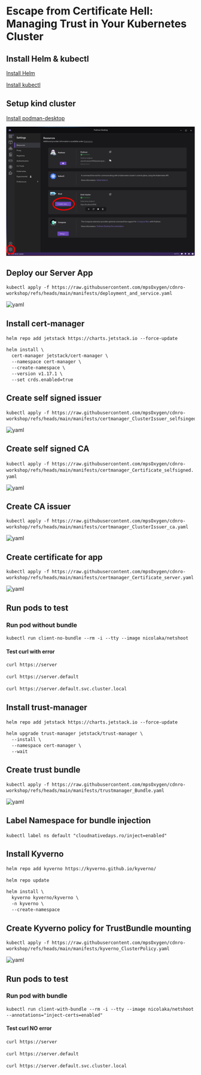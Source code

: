 # Escape from Certificate Hell: Managing Trust in Your Kubernetes Cluster

## Install Helm & kubectl

[Install Helm](https://helm.sh/docs/intro/install/)

[Install kubectl](https://kubernetes.io/docs/tasks/tools/)


## Setup kind cluster

[Install podman-desktop](https://podman-desktop.io/)

![Start KinD cluster](image.png)

## Deploy our Server App

```
kubectl apply -f https://raw.githubusercontent.com/mpsOxygen/cdnro-workshop/refs/heads/main/manifests/deployment_and_service.yaml
```

![yaml](manifests/deployment_and_service.yaml)

## Install cert-manager

`helm repo add jetstack https://charts.jetstack.io --force-update`

```
helm install \
  cert-manager jetstack/cert-manager \
  --namespace cert-manager \
  --create-namespace \
  --version v1.17.1 \
  --set crds.enabled=true
```

## Create self signed issuer

```
kubectl apply -f https://raw.githubusercontent.com/mpsOxygen/cdnro-workshop/refs/heads/main/manifests/certmanager_ClusterIssuer_selfsinged.yaml
```

![yaml](manifests/certmanager_ClusterIssuer_selfsinged.yaml)

## Create self signed CA

`kubectl apply -f https://raw.githubusercontent.com/mpsOxygen/cdnro-workshop/refs/heads/main/manifests/certmanager_Certificate_selfsigned.yaml`

![yaml](manifests/certmanager_Certificate_selfsigned.yaml)

## Create CA issuer

```
kubectl apply -f https://raw.githubusercontent.com/mpsOxygen/cdnro-workshop/refs/heads/main/manifests/certmanager_ClusterIssuer_ca.yaml
```

![yaml](manifests/certmanager_ClusterIssuer_ca.yaml)

## Create certificate for app

```
kubectl apply -f https://raw.githubusercontent.com/mpsOxygen/cdnro-workshop/refs/heads/main/manifests/certmanager_Certificate_server.yaml
```

![yaml](manifests/certmanager_Certificate_server.yaml)

## Run pods to test

### Run pod without bundle

```
kubectl run client-no-bundle --rm -i --tty --image nicolaka/netshoot
```

#### Test curl with error

```
curl https://server

curl https://server.default

curl https://server.default.svc.cluster.local
```

## Install trust-manager

`helm repo add jetstack https://charts.jetstack.io --force-update`

```
helm upgrade trust-manager jetstack/trust-manager \
  --install \
  --namespace cert-manager \
  --wait
```

## Create trust bundle

```
kubectl apply -f https://raw.githubusercontent.com/mpsOxygen/cdnro-workshop/refs/heads/main/manifests/trustmanager_Bundle.yaml
```

![yaml](manifests/trustmanager_Bundle.yaml)

## Label Namespace for bundle injection

`kubectl label ns default "cloudnativedays.ro/inject=enabled"`


## Install Kyverno

`helm repo add kyverno https://kyverno.github.io/kyverno/`

`helm repo update`

```
helm install \
  kyverno kyverno/kyverno \
  -n kyverno \
  --create-namespace
```

## Create Kyverno policy for TrustBundle mounting

```
kubectl apply -f https://raw.githubusercontent.com/mpsOxygen/cdnro-workshop/refs/heads/main/manifests/kyverno_ClusterPolicy.yaml
```

![yaml](manifests/kyverno_ClusterPolicy.yaml)

## Run pods to test

### Run pod with bundle

```
kubectl run client-with-bundle --rm -i --tty --image nicolaka/netshoot --annotations="inject-certs=enabled"
```

#### Test curl NO error

```
curl https://server

curl https://server.default

curl https://server.default.svc.cluster.local
```
